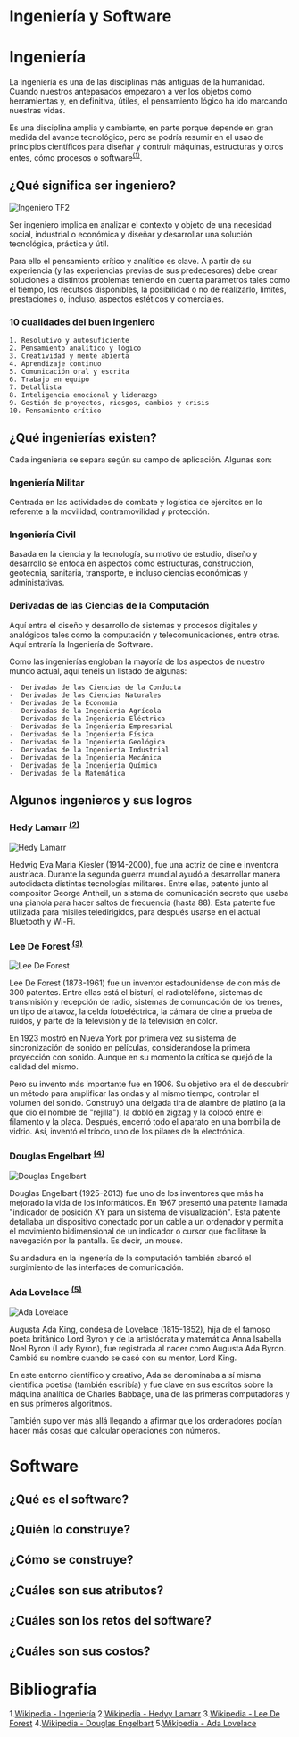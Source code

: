 # Ingeniería y Software

# Ingeniería

La ingeniería es una de las disciplinas más antiguas de la humanidad. Cuando nuestros antepasados empezaron a ver los objetos como herramientas y, en definitiva, útiles, el pensamiento lógico ha ido marcando nuestras vidas.

Es una disciplina amplia y cambiante, en parte porque depende en gran medida del avance tecnológico, pero se podría resumir en el usao de principios científicos para diseñar y contruir máquinas, estructuras y otros entes, cómo procesos o software<sup>[(1)](#bibliografía)</sup>.

## ¿Qué significa ser ingeniero?

![Ingeniero TF2](../../images/ingenirero-tf2.png)

Ser ingeniero implica en analizar el contexto y objeto de una necesidad social, industrial o económica y diseñar y desarrollar una solución tecnológica, práctica y útil.

Para ello el pensamiento crítico y analítico es clave. A partir de su experiencia (y las experiencias previas de sus predecesores) debe crear soluciones a distintos problemas teniendo en cuenta parámetros tales como el tiempo, los recutsos disponibles, la posibilidad o no de realizarlo, límites, prestaciones o, incluso, aspectos estéticos y comerciales.

### 10 cualidades del buen ingeniero

    1. Resolutivo y autosuficiente
    2. Pensamiento analítico y lógico
    3. Creatividad y mente abierta
    4. Aprendizaje continuo
    5. Comunicación oral y escrita
    6. Trabajo en equipo
    7. Detallista
    8. Inteligencia emocional y liderazgo
    9. Gestión de proyectos, riesgos, cambios y crisis
    10. Pensamiento crítico

## ¿Qué ingenierías existen?

Cada ingeniería se separa según su campo de aplicación. Algunas son:

### Ingeniería Militar

Centrada en las actividades de combate y logística de ejércitos en lo referente a la movilidad, contramovilidad y protección.

### Ingeniería Civil

Basada en la ciencia y la tecnología, su motivo de estudio, diseño y desarrollo se enfoca en aspectos como estructuras, construcción, geotecnia, sanitaria, transporte, e incluso ciencias económicas y administativas.

### Derivadas de las Ciencias de la Computación

Aquí entra el diseño y desarrollo de sistemas y procesos digitales y analógicos tales como la computación y telecomunicaciones, entre otras. Aquí entraría la Ingeniería de Software.

Como las ingenierías engloban la mayoría de los aspectos de nuestro mundo actual, aquí tenéis un listado de algunas:

    -  Derivadas de las Ciencias de la Conducta
    -  Derivadas de las Ciencias Naturales
    -  Derivadas de la Economía
    -  Derivadas de la Ingeniería Agrícola
    -  Derivadas de la Ingeniería Eléctrica
    -  Derivadas de la Ingeniería Empresarial
    -  Derivadas de la Ingeniería Física
    -  Derivadas de la Ingeniería Geológica
    -  Derivadas de la Ingeniería Industrial
    -  Derivadas de la Ingeniería Mecánica
    -  Derivadas de la Ingeniería Química
    -  Derivadas de la Matemática

## Algunos ingenieros y sus logros

### Hedy Lamarr <sup>[(2)](#bibliografía)</sup>

![Hedy Lamarr](../../images/hedy_lamarr.jpg)

Hedwig Eva Maria Kiesler (1914-2000), fue una actriz de cine e inventora austríaca.
Durante la segunda guerra mundial ayudó a desarrollar manera autodidacta distintas tecnologías militares. Entre ellas, patentó junto al compositor George Antheil, un sistema de comunicación secreto que usaba una pianola para hacer saltos de frecuencia (hasta 88). Esta patente fue utilizada para misiles teledirigidos, para después usarse en el actual Bluetooth y Wi-Fi.


### Lee De Forest <sup>[(3)](#bibliografía)</sup>

![Lee De Forest](../../images/lee_de_forest.jpg)

Lee De Forest (1873-1961) fue un inventor estadounidense de con más de 300 patentes.
Entre ellas está el bisturí, el radioteléfono, sistemas de transmisión y recepción de radio, sistemas de comuncación de los trenes, un tipo de altavoz, la celda fotoeléctrica, la cámara de cine a prueba de ruidos, y parte de la televisión y de la televisión en color.

En 1923 mostró en Nueva York por primera vez su sistema de sincronización de sonido en películas, considerandose la primera proyección con sonido. Aunque en su momento la crítica se quejó de la calidad del mismo.

Pero su invento más importante fue en 1906. Su objetivo era el de descubrir un método para amplificar las ondas y al mismo tiempo, controlar el volumen del sonido. Construyó una delgada tira de alambre de platino (a la que dio el nombre de "rejilla"), la dobló en zigzag y la colocó entre el filamento y la placa. Después, encerró todo el aparato en una bombilla de vidrio. Así, inventó el tríodo, uno de los pilares de la electrónica.


### Douglas Engelbart <sup>[(4)](#bibliografía)</sup>

![Douglas Engelbart](../../images/douglas_engelbart.jpg)

Douglas Engelbart (1925-2013) fue uno de los inventores que más ha mejorado la vida de los informáticos. En 1967 presentó una patente llamada "indicador de posición XY para un sistema de visualización". Esta patente detallaba un dispositivo conectado por un cable a un ordenador y permitia el movimiento bidimensional de un indicador o cursor que facilitase la navegación por la pantalla. Es decir, un mouse.

Su andadura en la ingenería de la computación también abarcó el surgimiento de las interfaces de comunicación.


### Ada Lovelace <sup>[(5)](#bibliografía)</sup>

![Ada Lovelace](../../images/ada_lovelace.jpg)

Augusta Ada King, condesa de Lovelace (1815-1852), hija de el famoso poeta británico Lord Byron y de la artistócrata y matemática Anna Isabella Noel Byron (Lady Byron), fue registrada al nacer como Augusta Ada Byron. Cambió su nombre cuando se casó con su mentor, Lord King.

En este entorno científico y creativo, Ada se denominaba a sí misma científica poetisa (también escribía) y fue clave en sus escritos sobre la máquina analítica de Charles Babbage, una de las primeras computadoras y en sus primeros algoritmos.

También supo ver más allá llegando a afirmar que los ordenadores podían hacer más cosas que calcular operaciones con números.


# Software

## ¿Qué es el software?

## ¿Quién lo construye?

## ¿Cómo se construye?

## ¿Cuáles son sus atributos?

## ¿Cuáles son los retos del software?

## ¿Cuáles son sus costos?

# Bibliografía

1.[Wikipedia - Ingeniería](https://es.wikipedia.org/wiki/Ingeniería)
2.[Wikipedia - Hedyy Lamarr](https://es.wikipedia.org/wiki/Hedy_Lamarr)
3.[Wikipedia - Lee De Forest](https://es.wikipedia.org/wiki/Lee_De_Forest)
4.[Wikipedia - Douglas Engelbart](https://es.wikipedia.org/wiki/Douglas_Engelbart)
5.[Wikipedia - Ada Lovelace](https://es.wikipedia.org/wiki/Ada_Lovelace)


